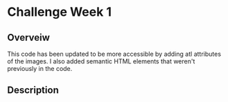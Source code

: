 # Challenge Week 1

## Overveiw
This code has been updated to be more accessible by adding atl attributes of the images. I also added semantic HTML elements that weren't previously in the code.

## Description

